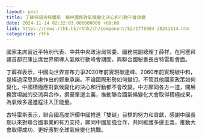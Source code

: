 ```yaml
---
layout: post
title: 丁薛祥晤古特雷斯　稱中國應對氣候變化決心和行動不會改變
date: 2024-11-14 02:32:03.000000000 +08:00
link: https://news.rthk.hk/rthk/ch/component/k2/1778984-20241114.htm
categories: rthk
---
```


國家主席習近平特別代表、中共中央政治局常委、國務院副總理丁薛祥，在阿塞拜疆首都巴庫出席世界領導人氣候行動峰會期間，與聯合國秘書長古特雷斯會面。

丁薛祥表示，中國向世界宣布力爭2030年前實現碳達峰、2060年前實現碳中和，是經過深思熟慮作出的鄭重承諾。不論國際形勢如何變幻，不管其他國家政策如何變化，中國積極應對氣候變化的決心和行動都不會改變。中方願同各方一道，開展務實坦誠的交流與合作，摒棄單邊主義，推動聯合國氣候變化大會取得積極成果，為氣候多邊進程注入正能量。

古特雷斯表示，聯合國高度評價中國推進「雙碳」目標的努力和貢獻，感謝中國長期以來對聯合國事業的有力支持，願同中國加強合作，共同維護多邊主義，推動大會取得成功，更好應對全球氣候變化挑戰。

